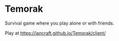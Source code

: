 # Temorak
Survival game where you play alone or with friends.

Play at https://jancraft.github.io/Temorak/client/